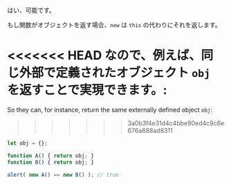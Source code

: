 はい、可能です。

もし関数がオブジェクトを返す場合、`new` は `this` の代わりにそれを返します。

<<<<<<< HEAD
なので、例えば、同じ外部で定義されたオブジェクト `obj` を返すことで実現できます。:
=======
So they can, for instance, return the same externally defined object `obj`:
>>>>>>> 3a0b3f4e31d4c4bbe90ed4c9c6e676a888ad8311

```js run no-beautify
let obj = {};

function A() { return obj; }
function B() { return obj; }

alert( new A() == new B() ); // true
```
